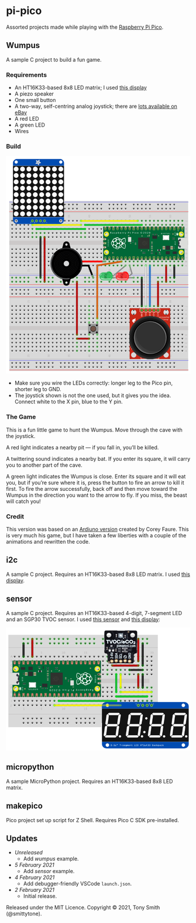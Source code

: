 # pi-pico

Assorted projects made while playing with the [Raspberry Pi Pico](https://www.raspberrypi.org/documentation/pico/getting-started/).

## Wumpus ##

A sample C project to build a fun game.

### Requirements ###

* An HT16K33-based 8x8 LED matrix; I used [this display](https://www.adafruit.com/product/1049)
* A piezo speaker
* One small button
* A two-way, self-centring analog joystick; there are [lots available on eBay](https://www.ebay.co.uk/itm/New-PSP-2-Axis-Analog-Thumb-GAME-Joystick-Module-3V-5V-For-arduino-PSP/401104248437?hash=item5d63ad1e75:g:HcEAAOSwjqVZNSzw)
* A red LED
* A green LED
* Wires

### Build ###

<img src="images/wumpus.png" />

* Make sure you wire the LEDs correctly: longer leg to the Pico pin, shorter leg to GND.
* The joystick shown is not the one used, but it gives you the idea. Connect white to the X pin, blue to the Y pin.

### The Game ###

This is a fun little game to hunt the Wumpus. Move through the cave with the joystick.

A red light indicates a nearby pit — if you fall in, you’ll be killed.

A twittering sound indicates a nearby bat. If you enter its square, it will carry you to another part of the cave.

A green light indicates the Wumpus is close. Enter its square and it will eat you, but if you’re sure where it is, press the button to fire an arrow to kill it first. To fire the arrow successfully, back off and then move toward the Wumpus in the direction you want to the arrow to fly. If you miss, the beast will catch you!

### Credit ###

This version was based on an [Ardiuno version](https://github.com/coreyfaure/HuntTheWumpus-Arduino) created by Corey Faure. This is very much his game, but I have taken a few liberties with a couple of the animations and rewritten the code.

## i2c ##

A sample C project. Requires an HT16K33-based 8x8 LED matrix. I used [this display](https://www.adafruit.com/product/1049).

## sensor ##

A sample C project. Requires an HT16K33-based 4-digit, 7-segment LED and an SGP30 TVOC sensor. I used [this sensor](https://shop.pimoroni.com/products/sgp30-air-quality-sensor-breakout) and [this display](https://www.adafruit.com/product/878):

<img src="images/sensor.png" />

## micropython ##

A sample MicroPython project. Requires an HT16K33-based 8x8 LED matrix.

## makepico ##

Pico project set up script for Z Shell. Requires Pico C SDK pre-installed.


## Updates ##

- *Unreleased*
    - Add *wumpus* example.
- *5 February 2021*
    - Add *sensor* example.
- *4 February 2021*
    - Add debugger-friendly VSCode `launch.json`.
- *2 February 2021*
    - Initial release.

Released under the MIT Licence. Copyright © 2021, Tony Smith (@smittytone).